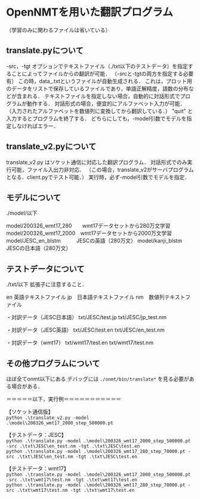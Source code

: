 # OpenNMTを用いた翻訳プログラム
（学習のみに関わるファイルは省いている）

## translate.pyについて
-src，-tgt オプションでテキストファイル（./txt以下のテストデータ）を指定することによってファイルからの翻訳が可能．
（-srcと-tgtの両方を指定する必要有）
この時，data_.txtというファイルが自動生成される．
これは，プロット用のデータをリストで保存しているファイルであり，単語正解精度，語数の分布などが含まれる．
テキストファイルを指定しない場合，自動的に対話形式でプログラムが動作する．
対話形式の場合，便宜的にアルファベット入力が可能．
（入力されたアルファベットを数値列に変換してから翻訳している．）
"quit" と入力するとプログラムを終了する．
どちらにしても，-model引数でモデルを指定しなければエラー．



## translate_v2.pyについて
translate_v2.py はソケット通信に対応した翻訳プログラム．
対話形式でのみ実行可能，ファイル入出力非対応．
（この場合，translate_v2がサーバプログラムとなる．client.pyでテスト可能．）
実行時，必ず-model引数でモデルを指定．



## モデルについて
./model/以下

model/200326_wmt17_280　　wmt17データセットから280万文学習
model/200326_wmt17_2000　wmt17データセットから2000万文学習
model/JESC_en_blstm　　　JESCの英語（280万文）
model/kanji_blstm　　　　JESCの日本語（280万文）



## テストデータについて
./txt/以下
拡張子に注意すること．

en  英語テキストファイル
jp　日本語テキストファイル
nm　数値列テキストファイル

・対訳データ（JESC日本語）
txt/JESC/test.jp
txt/JESC/jp_test.nm

・対訳データ（JESC英語）
txt/JESC/test.en
txt/JESC/en_test.nm

・対訳データ（wmt17）
txt/wmt17/test.en
txt/wmt17/test.nm



## その他プログラムについて
ほぼ全てonmt以下にある
デバッグには `./onmt/bin/translate*` を見る必要がある場合がある．


＝＝＝＝＝以下，実行例＝＝＝＝＝＝＝＝＝＝＝

【ソケット通信版】
<br>
`python .\translate_v2.py -model .\model\200326_wmt17_2000_step_500000.pt`


【テストデータ：JESC】
<br>
`python .\translate.py -model .\model\200326_wmt17_2000_step_500000.pt -src .\txt\JESC\en_test.nm -tgt .\txt\JESC\test.en`
<br>
`python .\translate.py -model .\model\200326_wmt17_280_step_70000.pt -src .\txt\JESC\en_test.nm -tgt .\txt\JESC\test.en`


【テストデータ：wmt17】
<br>
`python .\translate.py -model .\model\200326_wmt17_2000_step_500000.pt -src .\txt\wmt17\test.nm -tgt .\txt\wmt17\test.en`
<br>
`python .\translate.py -model .\model\200326_wmt17_280_step_70000.pt -src .\txt\wmt17\test.nm -tgt .\txt\wmt17\test.en`